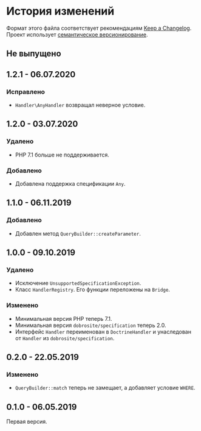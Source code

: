 # История изменений

Формат этого файла соответствует рекомендациям [Keep a Changelog](https://keepachangelog.com/ru/1.0.0/).
Проект использует [семантическое версионирование](http://semver.org/spec/v2.0.0.html).

## Не выпущено


## 1.2.1 - 06.07.2020

### Исправлено

- `Handler\AnyHandler` возвращал неверное условие.


## 1.2.0 - 03.07.2020

### Удалено

- PHP 7.1 больше не поддерживается.

### Добавлено

- Добавлена поддержка спецификации `Any`.


## 1.1.0 - 06.11.2019

### Добавлено

- Добавлен метод `QueryBuilder::createParameter`. 


## 1.0.0 - 09.10.2019

### Удалено

- Исключение `UnsupportedSpecificationException`.
- Класс `HandlerRegistry`. Его функции переложены на `Bridge`.

### Изменено

- Минимальная версия PHP теперь 7.1.
- Минимальная версия `dobrosite/specification` теперь 2.0.
- Интерфейс `Handler` переименован в `DoctrineHandler` и унаследован от `Handler` из
  `dobrosite/specification`.


## 0.2.0 - 22.05.2019

### Изменено

- `QueryBuilder::match` теперь не замещает, а добавляет условие `WHERE`.


## 0.1.0 - 06.05.2019

Первая версия.
